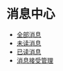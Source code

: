 # 消息中心
  * [全部消息](all_message.md)
  * [未读消息](unread_message.md)
  * [已读消息](read_message.md)
  * [消息接受管理](message_acceptance_management.md)


